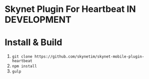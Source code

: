Skynet Plugin For Heartbeat **IN DEVELOPMENT**
===========================

# Install & Build

1. `git clone https://github.com/skynetim/skynet-mobile-plugin-heartbeat`
2. `npm install`
3. `gulp`

